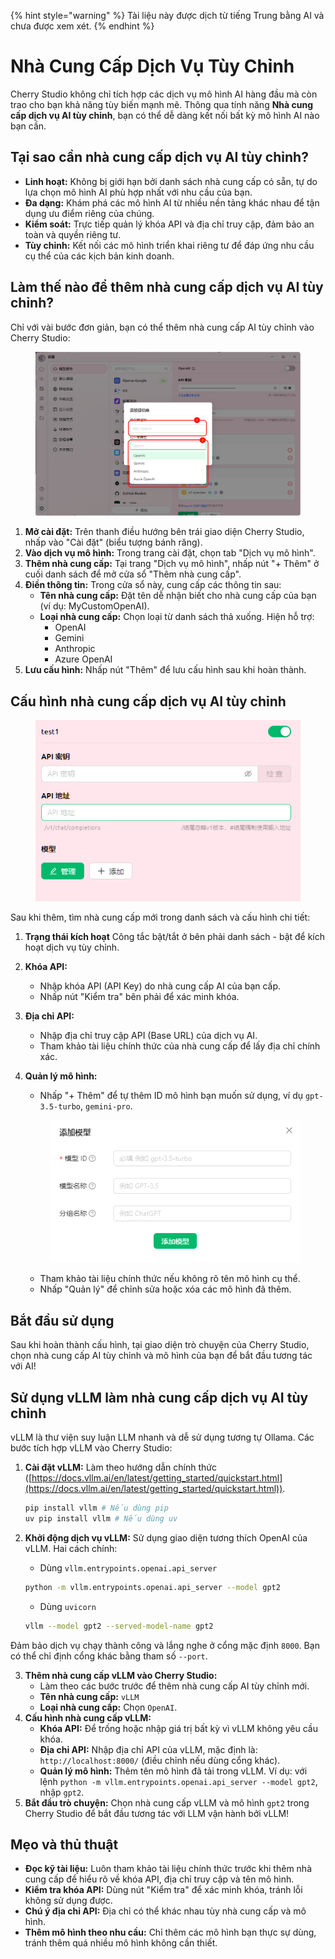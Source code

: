 
{% hint style="warning" %}
Tài liệu này được dịch từ tiếng Trung bằng AI và chưa được xem xét.
{% endhint %}

# Nhà Cung Cấp Dịch Vụ Tùy Chỉnh

Cherry Studio không chỉ tích hợp các dịch vụ mô hình AI hàng đầu mà còn trao cho bạn khả năng tùy biến mạnh mẽ. Thông qua tính năng **Nhà cung cấp dịch vụ AI tùy chỉnh**, bạn có thể dễ dàng kết nối bất kỳ mô hình AI nào bạn cần.

## Tại sao cần nhà cung cấp dịch vụ AI tùy chỉnh?

* **Linh hoạt:** Không bị giới hạn bởi danh sách nhà cung cấp có sẵn, tự do lựa chọn mô hình AI phù hợp nhất với nhu cầu của bạn.
* **Đa dạng:** Khám phá các mô hình AI từ nhiều nền tảng khác nhau để tận dụng ưu điểm riêng của chúng.
* **Kiểm soát:** Trực tiếp quản lý khóa API và địa chỉ truy cập, đảm bảo an toàn và quyền riêng tư.
* **Tùy chỉnh:** Kết nối các mô hình triển khai riêng tư để đáp ứng nhu cầu cụ thể của các kịch bản kinh doanh.

## Làm thế nào để thêm nhà cung cấp dịch vụ AI tùy chỉnh?

Chỉ với vài bước đơn giản, bạn có thể thêm nhà cung cấp AI tùy chỉnh vào Cherry Studio:

<figure><img src="../../.gitbook/assets/image (2) (5).png" alt=""><figcaption></figcaption></figure>

1. **Mở cài đặt:** Trên thanh điều hướng bên trái giao diện Cherry Studio, nhấp vào "Cài đặt" (biểu tượng bánh răng).
2. **Vào dịch vụ mô hình:** Trong trang cài đặt, chọn tab "Dịch vụ mô hình".
3. **Thêm nhà cung cấp:** Tại trang "Dịch vụ mô hình", nhấp nút "+ Thêm" ở cuối danh sách để mở cửa sổ "Thêm nhà cung cấp".
4. **Điền thông tin:** Trong cửa sổ này, cung cấp các thông tin sau:
   * **Tên nhà cung cấp:** Đặt tên dễ nhận biết cho nhà cung cấp của bạn (ví dụ: MyCustomOpenAI).
   * **Loại nhà cung cấp:** Chọn loại từ danh sách thả xuống. Hiện hỗ trợ:
     * OpenAI
     * Gemini
     * Anthropic
     * Azure OpenAI
5. **Lưu cấu hình:** Nhấp nút "Thêm" để lưu cấu hình sau khi hoàn thành.

## Cấu hình nhà cung cấp dịch vụ AI tùy chỉnh

<figure><img src="../../.gitbook/assets/image (3) (5) (1).png" alt=""><figcaption></figcaption></figure>

Sau khi thêm, tìm nhà cung cấp mới trong danh sách và cấu hình chi tiết:

1. **Trạng thái kích hoạt** Công tắc bật/tắt ở bên phải danh sách - bật để kích hoạt dịch vụ tùy chỉnh.
2. **Khóa API:**
   * Nhập khóa API (API Key) do nhà cung cấp AI của bạn cấp.
   * Nhấp nút "Kiểm tra" bên phải để xác minh khóa.
3. **Địa chỉ API:**
   * Nhập địa chỉ truy cập API (Base URL) của dịch vụ AI.
   * Tham khảo tài liệu chính thức của nhà cung cấp để lấy địa chỉ chính xác.
4.  **Quản lý mô hình:**

    * Nhấp "+ Thêm" để tự thêm ID mô hình bạn muốn sử dụng, ví dụ `gpt-3.5-turbo`, `gemini-pro`.

    <figure><img src="../../.gitbook/assets/image (4) (5).png" alt=""><figcaption></figcaption></figure>

    * Tham khảo tài liệu chính thức nếu không rõ tên mô hình cụ thể.
    * Nhấp "Quản lý" để chỉnh sửa hoặc xóa các mô hình đã thêm.

## Bắt đầu sử dụng

Sau khi hoàn thành cấu hình, tại giao diện trò chuyện của Cherry Studio, chọn nhà cung cấp AI tùy chỉnh và mô hình của bạn để bắt đầu tương tác với AI!

## Sử dụng vLLM làm nhà cung cấp dịch vụ AI tùy chỉnh

vLLM là thư viện suy luận LLM nhanh và dễ sử dụng tương tự Ollama. Các bước tích hợp vLLM vào Cherry Studio:

1.  **Cài đặt vLLM:** Làm theo hướng dẫn chính thức ([https://docs.vllm.ai/en/latest/getting_started/quickstart.html](https://docs.vllm.ai/en/latest/getting_started/quickstart.html)).

    ```sh
    pip install vllm # Nếu dùng pip
    uv pip install vllm # Nếu dùng uv
    ```
2.  **Khởi động dịch vụ vLLM:** Sử dụng giao diện tương thích OpenAI của vLLM. Hai cách chính:

    * Dùng `vllm.entrypoints.openai.api_server`

    ```sh
    python -m vllm.entrypoints.openai.api_server --model gpt2
    ```

    * Dùng `uvicorn`

    ```sh
    vllm --model gpt2 --served-model-name gpt2
    ```

Đảm bảo dịch vụ chạy thành công và lắng nghe ở cổng mặc định `8000`. Bạn có thể chỉ định cổng khác bằng tham số `--port`.

3. **Thêm nhà cung cấp vLLM vào Cherry Studio:**
   * Làm theo các bước trước để thêm nhà cung cấp AI tùy chỉnh mới.
   * **Tên nhà cung cấp:** `vLLM`
   * **Loại nhà cung cấp:** Chọn `OpenAI`.
4. **Cấu hình nhà cung cấp vLLM:**
   * **Khóa API:** Để trống hoặc nhập giá trị bất kỳ vì vLLM không yêu cầu khóa.
   * **Địa chỉ API:** Nhập địa chỉ API của vLLM, mặc định là: `http://localhost:8000/` (điều chỉnh nếu dùng cổng khác).
   * **Quản lý mô hình:** Thêm tên mô hình đã tải trong vLLM. Ví dụ: với lệnh `python -m vllm.entrypoints.openai.api_server --model gpt2`, nhập `gpt2`.
5. **Bắt đầu trò chuyện:** Chọn nhà cung cấp vLLM và mô hình `gpt2` trong Cherry Studio để bắt đầu tương tác với LLM vận hành bởi vLLM!

## Mẹo và thủ thuật

* **Đọc kỹ tài liệu:** Luôn tham khảo tài liệu chính thức trước khi thêm nhà cung cấp để hiểu rõ về khóa API, địa chỉ truy cập và tên mô hình.
* **Kiểm tra khóa API:** Dùng nút "Kiểm tra" để xác minh khóa, tránh lỗi không sử dụng được.
* **Chú ý địa chỉ API:** Địa chỉ có thể khác nhau tùy nhà cung cấp và mô hình.
* **Thêm mô hình theo nhu cầu:** Chỉ thêm các mô hình bạn thực sự dùng, tránh thêm quá nhiều mô hình không cần thiết.